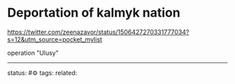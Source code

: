 # Deportation of kalmyk nation
https://twitter.com/zeenazavor/status/1506427270331777034?s=12&utm_source=pocket_mylist

operation "Ulusy"


---
status: #⚙️ 
tags: 
related: 